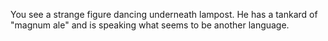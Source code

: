 You see a strange figure dancing underneath lampost. He has a tankard of "magnum ale" and is speaking what seems to be another language. 

